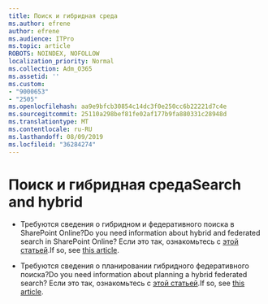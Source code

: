 ```yaml
---
title: Поиск и гибридная среда
ms.author: efrene
author: efrene
ms.audience: ITPro
ms.topic: article
ROBOTS: NOINDEX, NOFOLLOW
localization_priority: Normal
ms.collection: Adm_O365
ms.assetid: ''
ms.custom:
- "9000653"
- "2505"
ms.openlocfilehash: aa9e9bfcb30854c14dc3f0e250cc6b22221d7c4e
ms.sourcegitcommit: 25110a298bef81fe02af177b9fa880331c28948d
ms.translationtype: MT
ms.contentlocale: ru-RU
ms.lasthandoff: 08/09/2019
ms.locfileid: "36284274"
---
```

# <a name="search-and-hybrid"></a><span data-ttu-id="1a9f3-102">Поиск и гибридная среда</span><span class="sxs-lookup"><span data-stu-id="1a9f3-102">Search and hybrid</span></span>

- <span data-ttu-id="1a9f3-103">Требуются сведения о гибридном и федеративного поиска в SharePoint Online?</span><span class="sxs-lookup"><span data-stu-id="1a9f3-103">Do you need information about hybrid and federated search in SharePoint Online?</span></span> <span data-ttu-id="1a9f3-104">Если это так, ознакомьтесь с [этой статьей](https://docs.microsoft.com/sharepoint/hybrid/hybrid-search-in-sharepoint).</span><span class="sxs-lookup"><span data-stu-id="1a9f3-104">If so, see [this article](https://docs.microsoft.com/sharepoint/hybrid/hybrid-search-in-sharepoint).</span></span>

- <span data-ttu-id="1a9f3-105">Требуются сведения о планировании гибридного федеративного поиска?</span><span class="sxs-lookup"><span data-stu-id="1a9f3-105">Do you need information about planning a hybrid federated search?</span></span>  <span data-ttu-id="1a9f3-106">Если это так, ознакомьтесь с [этой статьей](https://docs.microsoft.com/sharepoint/hybrid/plan-hybrid-federated-search).</span><span class="sxs-lookup"><span data-stu-id="1a9f3-106">If so, see [this article](https://docs.microsoft.com/sharepoint/hybrid/plan-hybrid-federated-search).</span></span>



